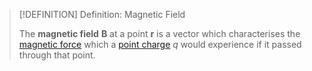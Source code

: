>[!DEFINITION] Definition: Magnetic Field
>
>The **magnetic field** $\boldsymbol{B}$ at a point $\boldsymbol{r}$ is a vector which characterises the [magnetic force](Magnetic%20Force.md) which a [point charge](../Electric%20Charge.md) $q$ would experience if it passed through that point.
>
